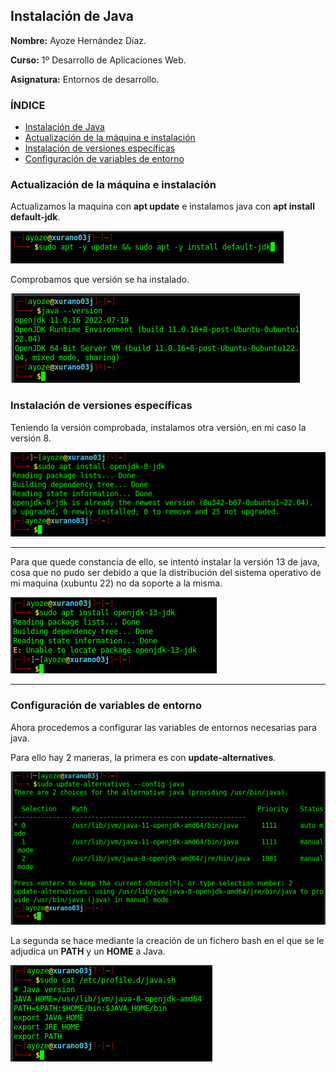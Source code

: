 ## Instalación de Java <a name=id0></a>

**Nombre:** Ayoze Hernández Díaz.

**Curso:** 1º Desarrollo de Aplicaciones Web.

**Asignatura:** Entornos de desarrollo.

### ÍNDICE

+ [Instalación de Java](#id0)
+ [Actualización de la máquina e instalación](#id1)
+ [Instalación de versiones específicas](#id2)
+ [Configuración de variables de entorno](#id3)

### Actualización de la máquina e instalación <a name=id1></a>

Actualizamos la maquina con **apt update** e instalamos java con **apt install default-jdk**.

![](./img/001.png)

Comprobamos que versión se ha instalado.

![](./img/002.png)

### Instalación de versiones específicas <a name=id2></a>

Teniendo la versión comprobada, instalamos otra versión, en mi caso la versión 8.

![](./img/005.png)

---

Para que quede constancia de ello, se intentó instalar la versión 13 de java, cosa que no pudo ser debido a que la distribución del sistema operativo de mi maquina (xubuntu 22) no da soporte a la misma.

![](./img/004.png)

---
### Configuración de variables de entorno <a name=id3></a>

Ahora procedemos a configurar las variables de entornos necesarias para java.

Para ello hay 2 maneras, la primera es con **update-alternatives**.

![](./img/007.png)

La segunda se hace mediante la creación de un fichero bash en el que se le adjudica un **PATH** y un **HOME** a Java.

![](./img/008.png)


